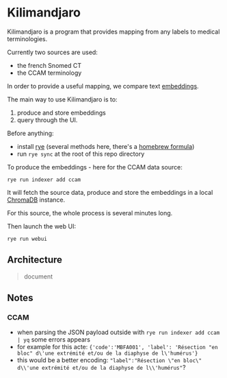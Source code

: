# Kilimandjaro

Kilimandjaro is a program that provides mapping from any labels to medical terminologies.

<SCREENSHOT FROM THE WEB UI>

Currently two sources are used:
- the french Snomed CT
- the CCAM terminology

In order to provide a useful mapping, we compare text [embeddings](https://huggingface.co/blog/getting-started-with-embeddings).

The main way to use Kilimandjaro is to:
1. produce and store embeddings
2. query through the UI.

Before anything:
- install [rye]() (several methods here, there's a [homebrew formula](https://formulae.brew.sh/formula/rye#default))
- run `rye sync` at the root of this repo directory

To produce the embeddings - here for the CCAM data source:

```shell
rye run indexer add ccam
```

It will fetch the source data, produce and store the embeddings in a local [ChromaDB](https://www.trychroma.com) instance.

For this source, the whole process is several minutes long.

Then launch the web UI:

```shell
rye run webui
```

## Architecture

> document

## Notes

### CCAM

- when parsing the JSON payload outside with `rye run indexer add ccam | yq` some errors appears
 - for example for this acte: `{'code':'MBFA001', 'label': 'Résection "en bloc" d\'une extrémité et/ou de la diaphyse de l\'humérus'}`
 - this would be a better encoding: `"label":"Résection \"en bloc\" d\\'une extrémité et/ou de la diaphyse de l\\'humérus"`?
